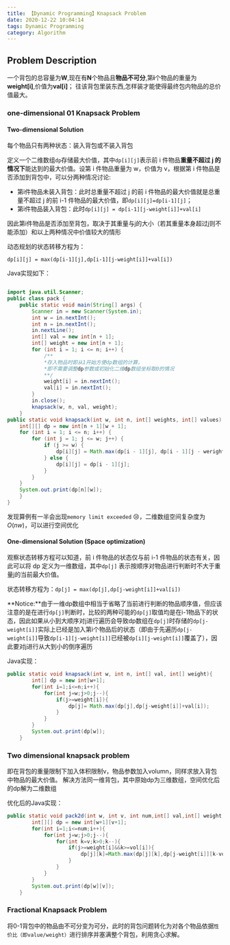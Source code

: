 ```yaml
---
title: 【Dynamic Programming】Knapsack Problem
date: 2020-12-22 10:04:14
tags: Dynamic Programming
category: Algorithm
---
```


## Problem Description

一个背包的总容量为**W**,现在有**N**个物品且**物品不可分**,第**i**个物品的重量为**weight[i]**,价值为**val[i]**；
往该背包里装东西,怎样装才能使得最终包内物品的总价值最大。

<!-- more -->

### one-dimensional 01 Knapsack Problem

#### Two-dimensional Solution

每个物品只有两种状态：装入背包或不装入背包

定义一个二维数组`dp`存储最大价值，其中`dp[i][j]`表示前 i 件物品**重量不超过 j 的情况下**能达到的最大价值。设第 i 件物品重量为 w，价值为 v，根据第 i 件物品是否添加到背包中，可以分两种情况讨论:

- 第i件物品未装入背包：此时总重量不超过 j 的前 i 件物品的最大价值就是总重量不超过 j 的前 i-1 件物品的最大价值，即`dp[i][j]=dp[i-1][j]`；
- 第i件物品装入背包：此时`dp[i][j] = dp[i-1][j-weight[i]]+val[i]`

因此第i件物品是否添加至背包，取决于其重量与j的大小（若其重量本身超过j则不能添加）和以上两种情况中价值较大的情形

动态规划的状态转移方程为：

`dp[i][j] = max(dp[i-1][j],dp[i-1][j-weight[i]]+val[i])`

Java实现如下：

```java 

import java.util.Scanner;
public class pack {
    public static void main(String[] args) {
        Scanner in = new Scanner(System.in);
        int w = in.nextInt();
        int n = in.nextInt();
        in.nextLine();
        int[] val = new int[n + 1];
        int[] weight = new int[n + 1];
        for (int i = 1; i <= n; i++) {
            /**
            *存入物品时即从1开始方便dp数组的计算，
            *即不需要调整dp参数或初始化二维dp数组坐标取0的情况
            **/
            weight[i] = in.nextInt();
            val[i] = in.nextInt();
        }
        in.close();
        knapsack(w, n, val, weight);
    }
public static void knapsack(int w, int n, int[] weights, int[] values) {
    int[][] dp = new int[n + 1][w + 1];
    for (int i = 1; i <= n; i++) {
        for (int j = 1; j <= w; j++) {
            if (j >= w) {
                dp[i][j] = Math.max(dp[i - 1][j], dp[i - 1][j - weright[i]] + val[i]);
            } else {
                dp[i][j] = dp[i - 1][j];
            }
        }
    }
    System.out.print(dp[n][w]);
	}
}
```

发现算例有一半会出现`memory limit exceeded` :cry:，二维数组空间复杂度为$O(nw)$，可以进行空间优化

#### One-dimensional Solution (Space optimization)

观察状态转移方程可以知道，前 i 件物品的状态仅与前 i-1 件物品的状态有关，因此可以将 dp 定义为一维数组，其中`dp[j]` 表示按顺序对物品进行判断时不大于重量j的当前最大价值。

状态转移方程为：`dp[j] = max(dp[j],dp[j-weight[i]]+val[i])`

**Notice:**由于一维dp数组中相当于省略了当前进行判断的物品顺序值，但应该注意的是在进行`dp[j]`判断时，比较的两种可能的`dp[j]`取值均是在i-1物品下的状态，因此如果从小到大顺序对j进行遍历会导致dp数组在`dp[j]`时存储的`dp[j-weight[i]]`实际上已经是加入第i个物品后的状态（即由于先遍历`dp[j-weight[i]]`导致`dp[i-1][j-weight[i]]`已经被`dp[i][j-weight[i]]`覆盖了），因此要对j进行从大到小的倒序遍历

Java实现：

```java
public static void knapsack(int w, int n, int[] val, int[] weight){
        int[] dp = new int[w+1];
        for(int i=1;i<=n;i++){
            for(int j=w;j>0;j--){
                if(j>=weight[i]){
                    dp[j]= Math.max(dp[j],dp[j-weight[i]]+val[i]);
                }
            }
        }
        System.out.print(dp[w]);
    }
```

### Two dimensional knapsack problem

即在背包的重量限制下加入体积限制v，物品参数加入volumn，同样求放入背包中物品的最大价值。
解决方法同一维背包，其中原始dp为三维数组，空间优化后的dp解为二维数组

优化后的Java实现：
```java
public static void pack2d(int w, int v, int num,int[] val,int[] weight, int[] vol){
        int[][] dp = new int[w+1][v+1];
        for(int i=1;i<=num;i++){
            for(int j=w;j>0;j--){
                for(int k=v;k>0;k--){
                    if(j>=weight[i]&&k>=vol[i]){
                        dp[j][k]=Math.max(dp[j][k],dp[j-weight[i]][k-vol[i]]+val[i]);
                    }
                }
            }
        }
        System.out.print(dp[w][v]);
    }
```



### Fractional Knapsack Problem 

将0-1背包中的物品由不可分变为可分，此时的背包问题转化为对各个物品依据`性价比（即value/weight）`进行排序并塞满整个背包，利用贪心求解。

